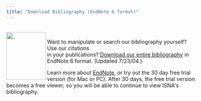 ```yaml
---
title: "Download Bibliography (EndNote 6 format)"
---
```


<A HREF="http://www.endnote.com/"><br /><IMG SRC="/img/books/endnote.gif" WIDTH="105" HEIGHT="126" ALIGN="left" NATURALSIZEFLAG="3" BORDER="0" /></A>  
Want to manipulate or search our bibliography yourself? Use our citations  
in your publications? <A HREF="/library/ISNA_bibliography.enl.zip">Download our entire bibliography</A> in EndNote 6 format. (Updated 7/23/04.)  
  
Learn more about <A HREF="http://www.endnote.com/">EndNote</A>, or try out the 30 day free trial version (for Mac or PC). After 30 days, the free trial version becomes a free viewer, so you will be able to continue to view ISNA's bibliography.